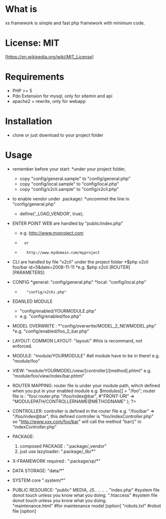 What is
=======
xs framework is simple and fast php framework with minimum code. 


License: MIT 
=======================
[https://en.wikipedia.org/wiki/MIT_License]


Requirements
============

* PHP >= 5
* Pdo Extension for mysql, only for sitemin and api
* apache2 + rewrite, only for webapp

Installation
============ 
* clone or just download to your project folder

Usage
=====
* remember before your start:
	*under your project folder,
	*	copy "config/general.sample" to "config/general.php"
	*	copy "config/local.sample" to "config/local.php"
	*	copy "config/x2cli.sample" to "config/x2cli.php"
* to enable vendor under .package/:
	*uncommet the line in "config/general.php"
	*	define('_LOAD_VENDOR', true);

* ENTER POINT WEB are handled by "public/index.php"
	*	e.g. http://www.myproject.com
	*		or 
	*		 http://www.mydomain.com/myproject

* CLI are handled by file "x2cli" under the project folder
	*$php x2cli foo/bar id=5\&date=2008-11-11
	*e.g. $php x2cli [ROUTER] [PARAMETERS]

* CONFIG 
	*general: "config/general.php" 
	*local:   "config/local.php"
	*		 "config/x2cki.php"

* EDANLED MODULE
	* "config/enabled/YOURMODULE.php"
	* e.g. "config/enabled/foo.php" 
	    <?php
			$modules[] = "/foo";
		?>

* MODEL OVERWRITE :
	*"config/overwrite/MODEL_2_NEWMODEL.php"
	*e.g. "config/enabled/foo_2_bar.php" 
	    <?php
            $overwrites['foo']= 'bar';
		?>

* LAYOUT: 
	COMMON LAYOUT: "layout/" #this is recommand, not enforced. 

* MODULE: 
	"module/YOURMODULE"	#all module have to be in there!
	e.g. "module/foo"

* VIEW: 
	"module/YOURMODEL/view/[controller]/[method].phtml"
	e.g. "module/foo/view/index/bar.phtml"

* ROUTER MAPPING:
	router file is under your module path, wihch defined when you put in your enabled module
	e.g. $modules[] = "/foo";
		router file is : "foo/.router.php
		<?php
			$routers = array(
						"/foo/bar" => "/foo/index@bar",
						#"FRONT-URI" => "MODULEPATH/CONTROLLERNAME@METHODNAME"
					);
		?>

* CONTROLLER:
		controller is defined in the router file
		e.g. "/foo/bar" => "/foo/index@bar",
			this defined controller is "foo/indexController.php"	
			so "http://www.xxx.com/foo/bar" will call
				the method "bar()" in "indexController.php"

* PACKAGE: 
	1. composed PACKAGE : ".package/_vendor"
	2. just use lazyloader: ".package/_lib/*"

* X-FRAMEWORK required : ".package/xp/*"

* DATA STORAGE: "data/*"

* SYSTEM core ".system/*"

* PUBLIC RESOURCE: "public" 
		MEDIA, JS.. .. ..
		..
		"index.php"	#system file donot touch unless you know what you doing.
		".htaccess"	#system file donot touch unless you know what you doing.	
		"maintenance.html"	#for maintenance model [option]
		"robots.txt"	#robot file [option]
